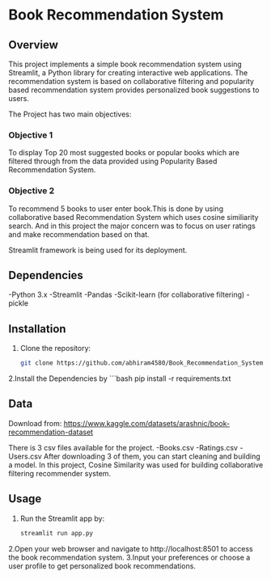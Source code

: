 
# Book Recommendation System

## Overview
This project implements a simple book recommendation system using Streamlit, a Python library for creating interactive web applications. The recommendation system is based on collaborative filtering and popularity based recommendation system provides personalized book suggestions to users.

The Project has two main objectives:

### Objective 1
To display Top 20 most suggested books or popular books which are filtered through from the data provided using Popularity Based Recommendation System.

### Objective 2
To recommend 5 books to user enter book.This is done by using collaborative based Recommendation System which uses cosine similiarity search.
And in this project the major concern was to focus on user ratings and make recommendation based on that.

Streamlit framework is being used for its deployment.

## Dependencies
  -Python 3.x
  -Streamlit
  -Pandas
  -Scikit-learn (for collaborative filtering)
  -pickle 
  
## Installation

1. Clone the repository:

    ```bash
    git clone https://github.com/abhiram4580/Book_Recommendation_System.git
    

2.Install the Dependencies by
    ```bash
    pip install -r requirements.txt


## Data
Download from: https://www.kaggle.com/datasets/arashnic/book-recommendation-dataset

There is 3 csv files available for the project.
    -Books.csv
    -Ratings.csv
    -Users.csv
After downloading 3 of them, you can start cleaning and building a model.
In this project, Cosine Similarity was used for building collaborative filtering recommender system.

## Usage
1. Run the Streamlit app by:
    ```bash
    streamlit run app.py
2.Open your web browser and navigate to http://localhost:8501 to access the book recommendation system.
3.Input your preferences or choose a user profile to get personalized book recommendations.
    


   
  


